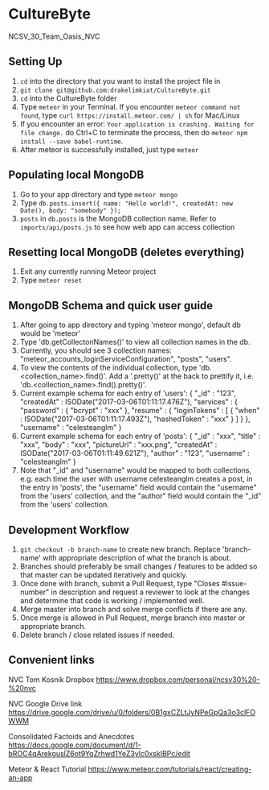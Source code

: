 # CultureByte
NCSV_30_Team_Oasis_NVC

## Setting Up
1. `cd` into the directory that you want to install the project file in
2. `git clone git@github.com:drakelimkiat/CultureByte.git`
3. `cd` into the CultureByte folder
4. Type `meteor` in your Terminal. If you encounter `meteor command not found`, type `curl https://install.meteor.com/ | sh` for Mac/Linux
5. If you encounter an error: `Your application is crashing. Waiting for file change.` do Ctrl+C to terminate the process, then do `meteor npm install --save babel-runtime`.
6. After meteor is successfully installed, just type `meteor`

## Populating local MongoDB
1. Go to your app directory and type `meteor mongo`
2. Type `db.posts.insert({ name: "Hello world!", createdAt: new Date(), body: "somebody" });`
3. `posts` in `db.posts` is the MongoDB collection name. Refer to `imports/api/posts.js` to see how web app can access collection

## Resetting local MongoDB (deletes everything)
1. Exit any currently running Meteor project
2. Type `meteor reset`

## MongoDB Schema and quick user guide
1. After going to app directory and typing 'meteor mongo', default db would be 'meteor'
2. Type 'db.getCollectonNames()' to view all collection names in the db. 
3. Currently, you should see 3 collection names: "meteor_accounts_loginServiceConfiguration", "posts", "users". 
4. To view the contents of the individual collection, type 'db.<collection_name>.find()'. Add a '.pretty()' at the back to prettify it, i.e. 'db.<collection_name>.find().pretty()'.
5. Current example schema for each entry of 'users': 
{
	"_id" : "123",
	"createdAt" : ISODate("2017-03-06T01:11:17.476Z"),
	"services" : {
		"password" : {
			"bcrypt" : "xxx"
		},
		"resume" : {
			"loginTokens" : [
				{
					"when" : ISODate("2017-03-06T01:11:17.493Z"),
					"hashedToken" : "xxx"
				}
			]
		}
	},
	"username" : "celesteanglm"
}
6. Current example schema for each entry of 'posts':
{
	"_id" : "xxx",
	"title" : "xxx",
	"body" : "xxx",
	"pictureUrl" : "xxx.png",
	"createdAt" : ISODate("2017-03-06T01:11:49.621Z"),
	"author" : "123",
	"username" : "celesteanglm"
}
7. Note that "_id" and "username" would be mapped to both collections, e.g. each time the user with username celesteanglm creates a post, in the entry in 'posts', the "username" field would contain the "username" from the 'users' collection, and the "author" field would contain the "_id" from the 'users' collection.

## Development Workflow
1. `git checkout -b branch-name` to create new branch. Replace 'branch-name' with appropriate description of what the branch is about.
2. Branches should preferably be small changes / features to be added so that master can be updated iteratively and quickly.
3. Once done with branch, submit a Pull Request, type "Closes #issue-number" in description and request a reviewer to look at the changes and determine that code is working / implemented well.
4. Merge master into branch and solve merge conflicts if there are any.
5. Once merge is allowed in Pull Request, merge branch into master or appropriate branch.
6. Delete branch / close related issues if needed.

## Convenient links
NVC Tom Kosnik Dropbox
https://www.dropbox.com/personal/ncsv30%20-%20nvc

NVC Google Drive link
https://drive.google.com/drive/u/0/folders/0B1gxCZLtJyNPeGpQa3o3clFOWWM

Consolidated Factoids and Anecdotes
https://docs.google.com/document/d/1-bROC4qArekguslZ6ot9YqZrhwd1YeZ3ylc0xskIBPc/edit

Meteor & React Tutorial
https://www.meteor.com/tutorials/react/creating-an-app
